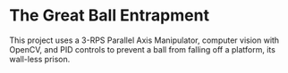 # The Great Ball Entrapment
This project uses a 3-RPS Parallel Axis Manipulator, computer vision with OpenCV, and PID controls to prevent a ball from falling off a platform, its wall-less prison.
